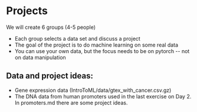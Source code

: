 # Projects

We will create 6 groups (4-5 people)
* Each group selects a data set and discuss a project
* The goal of the project is to do machine learning on some real data
* You can use your own data, but the focus needs to be on pytorch -- not on data manipulation

## Data and project ideas:
* Gene expression data (IntroToML/data/gtex_with_cancer.csv.gz)
* The DNA data from human promoters used in the last exercise on Day 2. In promoters.md there are some project ideas.
